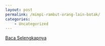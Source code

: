 ```yaml
---
layout: post
permalink: /mimpi-rambut-orang-lain-botak/
categories:
    - Uncategorized
---
```


[Baca Selengkapnya](/10)